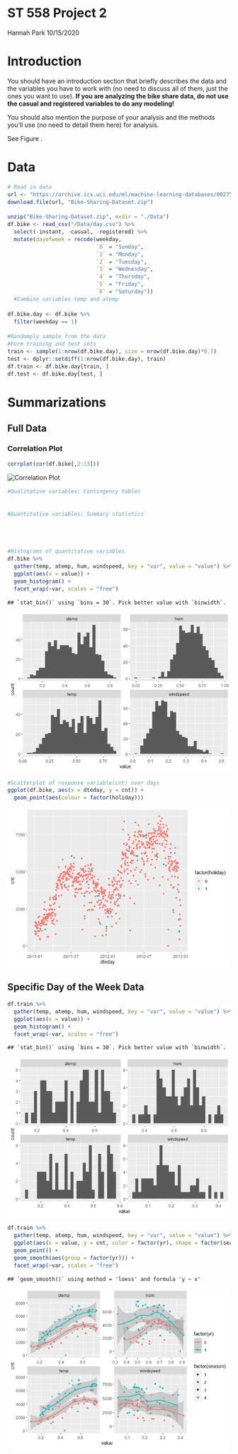 ST 558 Project 2
================
Hannah Park
10/15/2020

# Introduction

You should have an introduction section that briefly describes the data
and the variables you have to work with (no need to discuss all of them,
just the ones you want to use). **If you are analyzing the bike share
data, do not use the casual and registered variables to do any
modeling\!**

You should also mention the purpose of your analysis and the methods
you’ll use (no need to detail them here) for analysis.

See Figure .

# Data

``` r
# Read in data
url <- "https://archive.ics.uci.edu/ml/machine-learning-databases/00275/Bike-Sharing-Dataset.zip"
download.file(url, "Bike-Sharing-Dataset.zip")

unzip("Bike-Sharing-Dataset.zip", exdir = "./Data")
df.bike <- read_csv("/Data/day.csv") %>%
  select(-instant, -casual, -registered) %>%
  mutate(dayofweek = recode(weekday,
                            `0` = "Sunday",
                            `1` = "Monday",
                            `2` = "Tuesday",
                            `3` = "Wednesday",
                            `4` = "Thursday",
                            `5` = "Friday",
                            `6` = "Saturday"))
  #Combine variables temp and atemp

df.bike.day <- df.bike %>%
  filter(weekday == 1)

#Randomply sample from the data 
#Form training and test sets
train <- sample(1:nrow(df.bike.day), size = nrow(df.bike.day)*0.7)
test <- dplyr::setdiff(1:nrow(df.bike.day), train)
df.train <- df.bike.day[train, ]
df.test <- df.bike.day[test, ]
```

# Summarizations

## Full Data

### Correlation Plot

``` r
corrplot(cor(df.bike[,2:13]))
```

![Correlation
Plot](MondayAnalysis_files/figure-gfm/correlation-plot-1.png)

``` r
#Qualitative variables: Contingency tables


#Quantitative variables: Summary statistics




#Histograms of quantitative variables
df.bike %>%
  gather(temp, atemp, hum, windspeed, key = "var", value = "value") %>%
  ggplot(aes(x = value)) +
  geom_histogram() +
  facet_wrap(~var, scales = "free") 
```

    ## `stat_bin()` using `bins = 30`. Pick better value with `binwidth`.

![](MondayAnalysis_files/figure-gfm/unnamed-chunk-2-1.png)<!-- -->

``` r
#Scatterplot of response variable(cnt) over days
ggplot(df.bike, aes(x = dteday, y = cnt)) +
  geom_point(aes(colour = factor(holiday)))
```

![](MondayAnalysis_files/figure-gfm/unnamed-chunk-2-2.png)<!-- -->

## Specific Day of the Week Data

``` r
df.train %>%
  gather(temp, atemp, hum, windspeed, key = "var", value = "value") %>%
  ggplot(aes(x = value)) +
  geom_histogram() +
  facet_wrap(~var, scales = "free") 
```

    ## `stat_bin()` using `bins = 30`. Pick better value with `binwidth`.

![](MondayAnalysis_files/figure-gfm/unnamed-chunk-3-1.png)<!-- -->

``` r
df.train %>%
  gather(temp, atemp, hum, windspeed, key = "var", value = "value") %>%
  ggplot(aes(x = value, y = cnt, color = factor(yr), shape = factor(season))) +
  geom_point() +
  geom_smooth(aes(group = factor(yr))) +
  facet_wrap(~var, scales = "free") 
```

    ## `geom_smooth()` using method = 'loess' and formula 'y ~ x'

![](MondayAnalysis_files/figure-gfm/unnamed-chunk-3-2.png)<!-- -->

